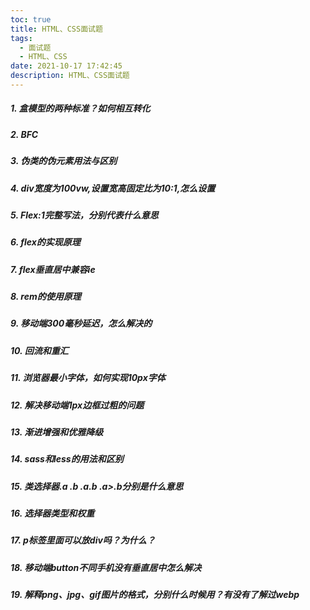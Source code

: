 ```yaml
---
toc: true
title: HTML、CSS面试题
tags:
  - 面试题
  - HTML、CSS
date: 2021-10-17 17:42:45
description: HTML、CSS面试题
---
```

##### 1. 盒模型的两种标准？如何相互转化
##### 2. BFC
##### 3. 伪类的伪元素用法与区别
##### 4. div宽度为100vw,设置宽高固定比为10:1,怎么设置
##### 5. Flex:1完整写法，分别代表什么意思
##### 6. flex的实现原理
##### 7. flex垂直居中兼容ie 

##### 8. rem的使用原理
##### 9. 移动端300毫秒延迟，怎么解决的
##### 10. 回流和重汇
<!--more-->
##### 11. 浏览器最小字体，如何实现10px字体
##### 12. 解决移动端1px边框过粗的问题
##### 13. 渐进增强和优雅降级

##### 14. sass和less的用法和区别

##### 15. 类选择器.a  .b  .a.b   .a>.b分别是什么意思
##### 16. 选择器类型和权重
##### 17. p标签里面可以放div吗？为什么？
##### 18. 移动端button不同手机没有垂直居中怎么解决
##### 19. 解释png、jpg、gif图片的格式，分别什么时候用？有没有了解过webp




